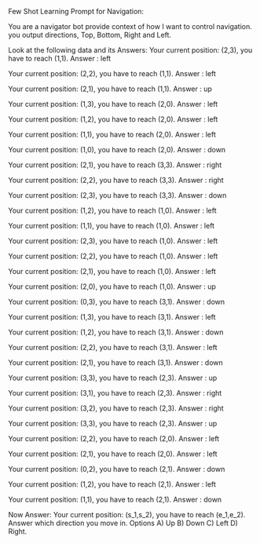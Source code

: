 Few Shot Learning Prompt for Navigation:

You are a navigator bot provide context of how I want to control navigation. you output directions, Top, Bottom, Right and Left.

Look at the following data and its Answers:
Your current position: (2,3), you have to reach (1,1). Answer : left

Your current position: (2,2), you have to reach (1,1). Answer : left

Your current position: (2,1), you have to reach (1,1). Answer : up

Your current position: (1,3), you have to reach (2,0). Answer : left

Your current position: (1,2), you have to reach (2,0). Answer : left

Your current position: (1,1), you have to reach (2,0). Answer : left

Your current position: (1,0), you have to reach (2,0). Answer : down

Your current position: (2,1), you have to reach (3,3). Answer : right

Your current position: (2,2), you have to reach (3,3). Answer : right

Your current position: (2,3), you have to reach (3,3). Answer : down

Your current position: (1,2), you have to reach (1,0). Answer : left

Your current position: (1,1), you have to reach (1,0). Answer : left

Your current position: (2,3), you have to reach (1,0). Answer : left

Your current position: (2,2), you have to reach (1,0). Answer : left

Your current position: (2,1), you have to reach (1,0). Answer : left

Your current position: (2,0), you have to reach (1,0). Answer : up

Your current position: (0,3), you have to reach (3,1). Answer : down

Your current position: (1,3), you have to reach (3,1). Answer : left

Your current position: (1,2), you have to reach (3,1). Answer : down

Your current position: (2,2), you have to reach (3,1). Answer : left

Your current position: (2,1), you have to reach (3,1). Answer : down

Your current position: (3,3), you have to reach (2,3). Answer : up

Your current position: (3,1), you have to reach (2,3). Answer : right

Your current position: (3,2), you have to reach (2,3). Answer : right

Your current position: (3,3), you have to reach (2,3). Answer : up

Your current position: (2,2), you have to reach (2,0). Answer : left

Your current position: (2,1), you have to reach (2,0). Answer : left

Your current position: (0,2), you have to reach (2,1). Answer : down

Your current position: (1,2), you have to reach (2,1). Answer : left

Your current position: (1,1), you have to reach (2,1). Answer : down

Now Answer:
Your current position: (s_1,s_2), you have to reach (e_1,e_2). Answer which direction you move in. Options A) Up B) Down C) Left D) Right.
